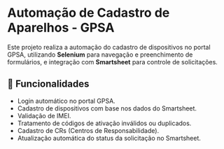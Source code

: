 # Automação de Cadastro de Aparelhos - GPSA

Este projeto realiza a automação do cadastro de dispositivos no portal GPSA, utilizando **Selenium** para navegação e preenchimento de formulários, e integração com **Smartsheet** para controle de solicitações.

## 🔧 Funcionalidades

- Login automático no portal GPSA.
- Cadastro de dispositivos com base nos dados do Smartsheet.
- Validação de IMEI.
- Tratamento de códigos de ativação inválidos ou duplicados.
- Cadastro de CRs (Centros de Responsabilidade).
- Atualização automática do status da solicitação no Smartsheet.
